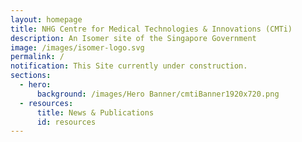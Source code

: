 ```yaml
---
layout: homepage
title: NHG Centre for Medical Technologies & Innovations (CMTi)
description: An Isomer site of the Singapore Government
image: /images/isomer-logo.svg
permalink: /
notification: This Site currently under construction.
sections:
  - hero:
      background: /images/Hero Banner/cmtiBanner1920x720.png
  - resources:
      title: News & Publications
      id: resources
---
```

